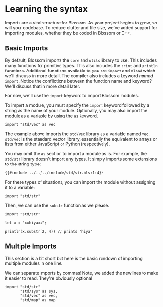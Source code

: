 # Learning the syntax

Imports are a vital structure for Blossom. As your project begins to grow, so will your codebase. To reduce clutter and file size, we've added support for importing modules, whether they be coded in Blossom or C++.

## Basic Imports

By default, Blossom imports the `core` and `utils` library to use. This includes many functions for primitive types. This also includes the `print` and `println` functions. Additional functions available to you are `import` and `mload` which we'll discuss in more detail. The compiler also includes a keyword *named* `import`. Notice the conflictions between the function name and keyword? We'll discuss that in more detail later.

For now, we'll use the `import` keyword to import Blossom modules.

To import a module, you must specify the `import` keyword followed by a string as the name of your module. Optionally, you may also import the module as a variable by using the `as` keyword.

```bls
import "std/vec" as vec
```

The example above imports the `std/vec` library as a variable named `vec`. `std/vec` is the standard vector library, essentially the equivalent to arrays or lists from either JavaScript or Python (respectively).

You may omit the `as` section to import a module as is. For example, the `std/str` library doesn't import any types. It simply imports some extensions to the string type:

```bls
{{#include ../../../include/std/str.bls:1:4}}
```

For these types of situations, you can import the module without assigning it to a variable:

```bls
import "std/str"
```

Then, we can use the `substr` function as we please.

```bls
import "std/str"

let x = "xxhiyaxx";

println(x.substr(2, 4)) // prints "hiya"
```

## Multiple Imports

This section is a bit short but here is the basic rundown of importing multiple modules in one line.

We can separate imports by commas! Note, we added the newlines to make it easier to read. They're obviously optional

```bls
import "std/str", 
       "std/sys" as sys,
       "std/vec" as vec,
       "std/map" as map
```
